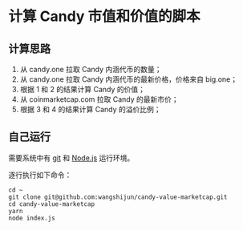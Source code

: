 # 计算 Candy 市值和价值的脚本

## 计算思路

1. 从 candy.one 拉取 Candy 内涵代币的数量；
2. 从 candy.one 拉取 Candy 内涵代币的最新价格，价格来自 big.one；
3. 根据 1 和 2 的结果计算 Candy 的价值；
4. 从 coinmarketcap.com 拉取 Candy 的最新市价；
5. 根据 3 和 4 的结果计算 Candy 的溢价比例；

## 自己运行

需要系统中有 [git](https://git-scm.com/downloads) 和 [Node.js](https://nodejs.org/en/) 运行环境。

逐行执行如下命令：

```
cd ~
git clone git@github.com:wangshijun/candy-value-marketcap.git
cd candy-value-marketcap
yarn
node index.js
```


